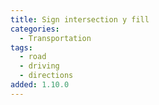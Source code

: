 ```yaml
---
title: Sign intersection y fill
categories:
  - Transportation
tags:
  - road
  - driving
  - directions
added: 1.10.0
---
```


